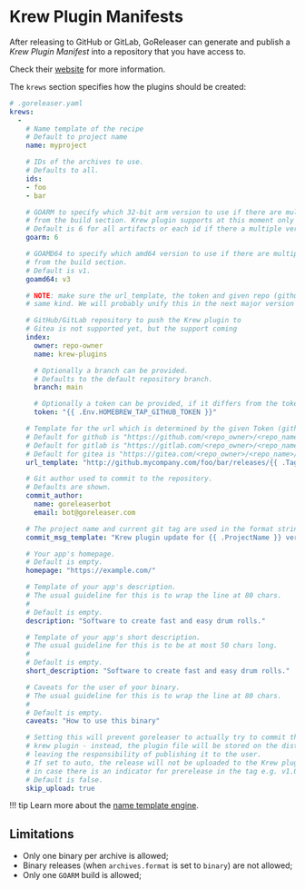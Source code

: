 # Krew Plugin Manifests

After releasing to GitHub or GitLab, GoReleaser can generate and publish a _Krew Plugin Manifest_ into a repository that you have access to.

Check their [website](https://krew.sigs.k8s.io) for more information.

The `krews` section specifies how the plugins should be created:

```yaml
# .goreleaser.yaml
krews:
  -
    # Name template of the recipe
    # Default to project name
    name: myproject

    # IDs of the archives to use.
    # Defaults to all.
    ids:
    - foo
    - bar

    # GOARM to specify which 32-bit arm version to use if there are multiple versions
    # from the build section. Krew plugin supports at this moment only one 32-bit version.
    # Default is 6 for all artifacts or each id if there a multiple versions.
    goarm: 6

    # GOAMD64 to specify which amd64 version to use if there are multiple versions
    # from the build section.
    # Default is v1.
    goamd64: v3

    # NOTE: make sure the url_template, the token and given repo (github or gitlab) owner and name are from the
    # same kind. We will probably unify this in the next major version like it is done with scoop.

    # GitHub/GitLab repository to push the Krew plugin to
    # Gitea is not supported yet, but the support coming
    index:
      owner: repo-owner
      name: krew-plugins

      # Optionally a branch can be provided.
      # Defaults to the default repository branch.
      branch: main

      # Optionally a token can be provided, if it differs from the token provided to GoReleaser
      token: "{{ .Env.HOMEBREW_TAP_GITHUB_TOKEN }}"

    # Template for the url which is determined by the given Token (github or gitlab)
    # Default for github is "https://github.com/<repo_owner>/<repo_name>/releases/download/{{ .Tag }}/{{ .ArtifactName }}"
    # Default for gitlab is "https://gitlab.com/<repo_owner>/<repo_name>/-/releases/{{ .Tag }}/downloads/{{ .ArtifactName }}"
    # Default for gitea is "https://gitea.com/<repo_owner>/<repo_name>/releases/download/{{ .Tag }}/{{ .ArtifactName }}"
    url_template: "http://github.mycompany.com/foo/bar/releases/{{ .Tag }}/{{ .ArtifactName }}"

    # Git author used to commit to the repository.
    # Defaults are shown.
    commit_author:
      name: goreleaserbot
      email: bot@goreleaser.com

    # The project name and current git tag are used in the format string.
    commit_msg_template: "Krew plugin update for {{ .ProjectName }} version {{ .Tag }}"

    # Your app's homepage.
    # Default is empty.
    homepage: "https://example.com/"

    # Template of your app's description.
    # The usual guideline for this is to wrap the line at 80 chars.
    #
    # Default is empty.
    description: "Software to create fast and easy drum rolls."

    # Template of your app's short description.
    # The usual guideline for this is to be at most 50 chars long.
    #
    # Default is empty.
    short_description: "Software to create fast and easy drum rolls."

    # Caveats for the user of your binary.
    # The usual guideline for this is to wrap the line at 80 chars.
    #
    # Default is empty.
    caveats: "How to use this binary"

    # Setting this will prevent goreleaser to actually try to commit the updated
    # krew plugin - instead, the plugin file will be stored on the dist folder only,
    # leaving the responsibility of publishing it to the user.
    # If set to auto, the release will not be uploaded to the Krew plugin
    # in case there is an indicator for prerelease in the tag e.g. v1.0.0-rc1
    # Default is false.
    skip_upload: true
```

!!! tip
    Learn more about the [name template engine](/customization/templates/).

## Limitations

- Only one binary per archive is allowed;
- Binary releases (when `archives.format` is set to `binary`) are not allowed;
- Only one `GOARM` build is allowed;
